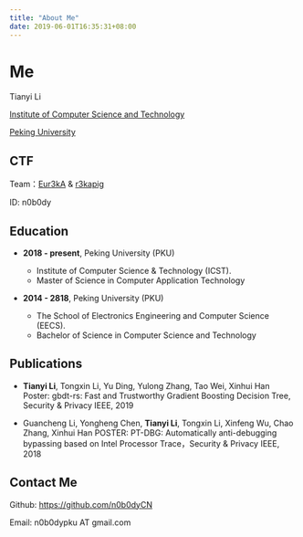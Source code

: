 ```yaml
---
title: "About Me"
date: 2019-06-01T16:35:31+08:00
---
```


# Me

Tianyi Li

[Institute of Computer Science and Technology](http://www.icst.pku.edu.cn/)

[Peking University](https://www.pku.edu.cn/)

## CTF

Team：[Eur3kA](http://r3ka.eu/) & [r3kapig](https://r3kapig.com/)

ID: n0b0dy

## Education

* __2018 - present__, Peking University (PKU)
  * Institute of Computer Science & Technology (ICST).
  * Master of Science in Computer Application Technology

* __2014 - 2818__, Peking University (PKU)
  * The School of Electronics Engineering and Computer Science (EECS).
  * Bachelor of Science in Computer Science and Technology

## Publications

* **Tianyi Li**, Tongxin Li, Yu Ding, Yulong Zhang, Tao Wei, Xinhui Han Poster: gbdt-rs: Fast and Trustworthy Gradient Boosting Decision Tree, Security & Privacy IEEE, 2019

* Guancheng Li, Yongheng Chen, **Tianyi Li**, Tongxin Li, Xinfeng Wu, Chao Zhang, Xinhui Han POSTER: PT-DBG: Automatically anti-debugging bypassing based on Intel Processor Trace，Security & Privacy IEEE, 2018

## Contact Me

Github: <https://github.com/n0b0dyCN>

Email: n0b0dypku AT gmail.com